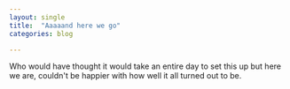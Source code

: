 ```yaml
---
layout: single
title:  "Aaaaand here we go"
categories: blog

---
```

Who would have thought it would take an entire day to set this up but here we are, couldn't be happier with how well it all turned out to be.